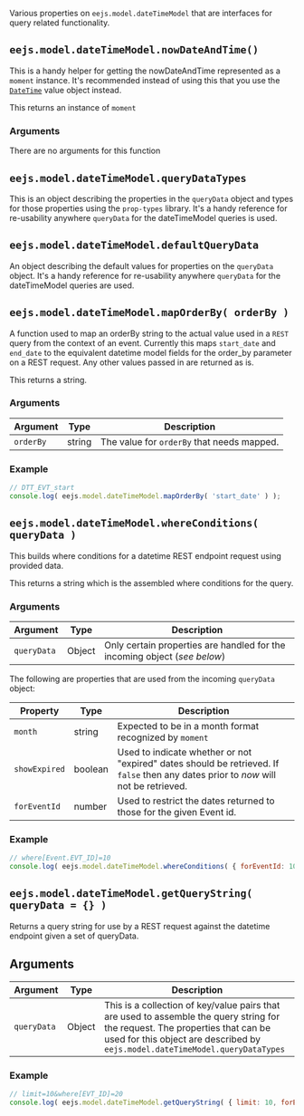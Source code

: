 Various properties on `eejs.model.dateTimeModel` that are interfaces for query related functionality.

## `eejs.model.dateTimeModel.nowDateAndTime()`

This is a handy helper for getting the nowDateAndTime represented as a `moment` instance. It's recommended instead of using this that you use the [`DateTime`](../../../value-objects/datetime.md) value object instead.

This returns an instance of `moment`

### Arguments

There are no arguments for this function

## `eejs.model.dateTimeModel.queryDataTypes`

This is an object describing the properties in the `queryData` object and types for those properties using the `prop-types` library. It's a handy reference for re-usability anywhere `queryData` for the dateTimeModel queries is used.

## `eejs.model.dateTimeModel.defaultQueryData`

An object describing the default values for properties on the `queryData` object.  It's a handy reference for re-usability anywhere `queryData` for the dateTimeModel queries are used.

## `eejs.model.dateTimeModel.mapOrderBy( orderBy )`

A function used to map an orderBy string to the actual value used in a `REST` query from the context of an event.  Currently this maps `start_date` and `end_date` to the equivalent datetime model fields for the order_by parameter on a REST request.  Any other values passed in are returned as is.

This returns a string.

### Arguments

| Argument  | Type   | Description                               |
| --------- | ------ | ------------------------------------------|
| `orderBy` | string | The value for `orderBy` that needs mapped.|

### Example

```js
// DTT_EVT_start
console.log( eejs.model.dateTimeModel.mapOrderBy( 'start_date' ) );
```

## `eejs.model.dateTimeModel.whereConditions( queryData )`

This builds where conditions for a datetime REST endpoint request using provided data.  

This returns a string which is the assembled where conditions for the query.

### Arguments

| Argument    | Type   | Description                                                              |
| ----------- | ------ | -------------------------------------------------------------------------|
| `queryData` | Object | Only certain properties are handled for the incoming object (*see below*)|

The following are properties that are used from the incoming `queryData` object:

| Property      | Type    | Description                                                                                                                          |
| ------------- | ------- | -------------------------------------------------------------------------------------------------------------------------------------|
| `month`       | string  | Expected to be in a month format recognized by `moment`                                                                              |
| `showExpired` | boolean | Used to indicate whether or not "expired" dates should be retrieved.  If `false` then any dates prior to _now_ will not be retrieved.|
| `forEventId`  | number  | Used to restrict the dates returned to those for the given Event id.                                                                 |

### Example

```js
// where[Event.EVT_ID]=10
console.log( eejs.model.dateTimeModel.whereConditions( { forEventId: 10 } ) );
```

## `eejs.model.dateTimeModel.getQueryString( queryData = {} )`

Returns a query string for use by a REST request against the datetime endpoint given a set of queryData.

## Arguments

| Argument    | Type   | Description                                                                                                                                                                                                    |
| ----------- | ------ | ---------------------------------------------------------------------------------------------------------------------------------------------------------------------------------------------------------------|
| `queryData` | Object | This is a collection of key/value pairs that are used to assemble the query string for the request.  The properties that can be used for this object are described by `eejs.model.dateTimeModel.queryDataTypes`|

### Example

```js
// limit=10&where[EVT_ID]=20
console.log( eejs.model.dateTimeModel.getQueryString( { limit: 10, forEventId: 20 } ) );
```